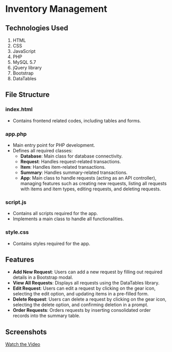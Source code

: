 # Inventory Management

## Technologies Used
1. HTML
2. CSS
3. JavaScript
4. PHP
5. MySQL 5.7
6. jQuery library
7. Bootstrap
8. DataTables

## File Structure
### index.html
- Contains frontend related codes, including tables and forms.

### app.php
- Main entry point for PHP development.
- Defines all required classes:
    - **Database**: Main class for database connectivity.
    - **Request**: Handles request-related transactions.
    - **Item**: Handles item-related transactions.
    - **Summary**: Handles summary-related transactions.
    - **App**: Main class to handle requests (acting as an API controller), managing features such as creating new requests, listing all requests with items and item types, editing requests, and deleting requests.

### script.js
- Contains all scripts required for the app.
- Implements a main class to handle all functionalities.

### style.css
- Contains styles required for the app.

## Features

- **Add New Request**: Users can add a new request by filling out required details in a Bootstrap modal.
- **View All Requests**: Displays all requests using the DataTables library.
- **Edit Request**: Users can edit a request by clicking on the gear icon, selecting the edit option, and updating items in a pre-filled form.
- **Delete Request**: Users can delete a request by clicking on the gear icon, selecting the delete option, and confirming deletion in a prompt.
- **Order Requests**: Orders requests by inserting consolidated order records into the summary table.

## Screenshots

[Watch the Video](https://www.awesomescreenshot.com/video/20765654)